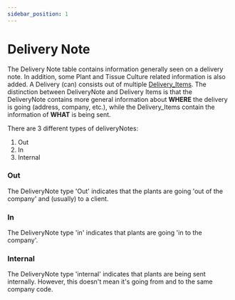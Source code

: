 ```yaml
---
sidebar_position: 1
---
```

# Delivery Note
The Delivery Note table contains information generally seen on a delivery note. In addition, some Plant and Tissue Culture related information is also added. A Delivery (can) consists out of multiple [Delivery_Items](Delivery_Items.md). The distinction between DeliveryNote and Delivery Items is that the DeliveryNote contains more general information about **WHERE** the delivery is going (address, company, etc.), while the Delivery_Items contain the information of **WHAT** is being sent.

There are 3 different types of deliveryNotes:
1. Out
2. In
3. Internal

### Out
The DeliveryNote type 'Out' indicates that the plants are going 'out of the company' and (usually) to a client.

### In
The DeliveryNote type 'in' indicates that plants are going 'in to the company'.

### Internal
The DeliveryNote type 'internal' indicates that plants are being sent internally. However, this doesn't mean it's going from and to the same company code.
